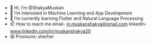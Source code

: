 - 👋 Hi, I’m @ShakyaMuskan
- 👀 I’m interested in Machine Learning and App Development
- 🌱 I’m currently learning Flutter and Natural Language Processing
- 📫 How to reach me 
      email- in.muskanshakya@gmail.com
      linkedIn- www.linkedin.com/in/muskanshakya20
- 😄 Pronouns: she/her


<!---
ShakyaMuskan/ShakyaMuskan is a ✨ special ✨ repository because its `README.md` (this file) appears on your GitHub profile.
You can click the Preview link to take a look at your changes.
--->
